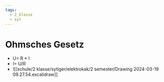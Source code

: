 ```yaml
---
tags:
  - 2_klasse
  - syt
---
```


# Ohmsches Gesetz 
- U= R * I
- I= U/R
- ![[schule/2 klasse/sytiger/elektrokak/2 semester/Drawing 2024-03-19 09.27.54.excalidraw]]





